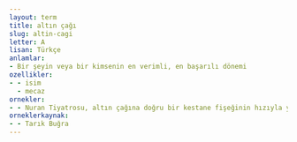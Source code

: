 ```yaml
---
layout: term
title: altın çağı
slug: altin-cagi
letter: A
lisan: Türkçe
anlamlar:
- Bir şeyin veya bir kimsenin en verimli, en başarılı dönemi
ozellikler:
- - isim
  - mecaz
ornekler:
- - Nuran Tiyatrosu, altın çağına doğru bir kestane fişeğinin hızıyla yükseliyordu.
orneklerkaynak:
- - Tarık Buğra
---
```

